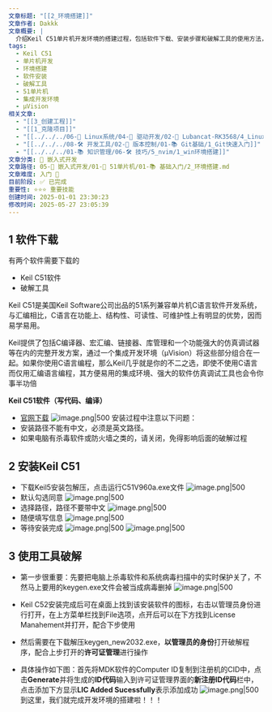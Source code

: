 ```yaml
---
文章标题: "[[2_环境搭建]]"
文章作者: Dakkk
文章概要: |
  介绍Keil C51单片机开发环境的搭建过程，包括软件下载、安装步骤和破解工具的使用方法，强调安装路径不能含中文和关闭杀毒软件的注意事项。
tags:
  - Keil C51
  - 单片机开发
  - 环境搭建
  - 软件安装
  - 破解工具
  - 51单片机
  - 集成开发环境
  - μVision
相关文章:
  - "[[3_创建工程]]"
  - "[[1_克隆项目]]"
  - "[[../../../06-🐧 Linux系统/04-🔌 驱动开发/02-💾 Lubancat-RK3568/4_Linux驱动开发实战/1_Linux驱动基础知识(重点)/1_驱动章节实验环境搭建]]"
  - "[[../../../08-🛠️ 开发工具/02-🔧 版本控制/01-📚 Git基础/1_Git快速入门]]"
  - "[[../../../01-📚 知识管理/06-🛠️ 技巧/5_nvim/1_win环境搭建]]"
文章分类: 🔧 嵌入式开发
文章路径: 05-🔧 嵌入式开发/01-🎯 51单片机/01-📚 基础入门/2_环境搭建.md
文章难度: 入门 🌱
目前阶段: ✅ 已完成
重要性: ⭐⭐⭐ 重要技能
创建时间: 2025-01-01 23:30:23
修改时间: 2025-05-27 23:05:39
---
```


## 1 软件下载

有两个软件需要下载的
- Keil C51软件
- 破解工具

Keil C51是美国Keil Software公司出品的51系列兼容单片机C语言软件开发系统，与汇编相比，C语言在功能上、结构性、可读性、可维护性上有明显的优势，因而易学易用。

Keil提供了包括C编译器、宏汇编、链接器、库管理和一个功能强大的仿真调试器等在内的完整开发方案，通过一个集成开发环境（μVision）将这些部分组合在一起。如果你使用C语言编程，那么Keil几乎就是你的不二之选，即使不使用C语言而仅用汇编语言编程，其方便易用的集成环境、强大的软件仿真调试工具也会令你事半功倍

**Keil C51软件（写代码、编译）** 
- [官网下载](https://www.keil.com/download/product/)
  ![image.png|500](https://my-obsidian-image.oss-cn-guangzhou.aliyuncs.com/2025/01/2a0818e15f1ef6ee1df1bf5a7cd1b1c1.png)
安装过程中注意以下问题：
- 安装路径不能有中文，必须是英文路径。
- 如果电脑有杀毒软件或防火墙之类的，请关闭，免得影响后面的破解过程

## 2 安装Keil C51

- 下载Keil5安装包解压，点击运行C51V960a.exe文件
  ![image.png|500](https://my-obsidian-image.oss-cn-guangzhou.aliyuncs.com/2025/01/23171adcd39ee053a2cc6a683b4140d2.png)
- 默认勾选同意
  ![image.png|500](https://my-obsidian-image.oss-cn-guangzhou.aliyuncs.com/2025/01/8f92eae606c6b92a3d00125d9db01664.png)
- 选择路径，路径不要带中文
  ![image.png|500](https://my-obsidian-image.oss-cn-guangzhou.aliyuncs.com/2025/01/fc14b2fed53de2a91a8856641f8fb81b.png)
- 随便填写信息
  ![image.png|500](https://my-obsidian-image.oss-cn-guangzhou.aliyuncs.com/2025/01/795a85b99d82b378a5a4fc426b180d02.png)
- 等待安装完成
  ![image.png|500](https://my-obsidian-image.oss-cn-guangzhou.aliyuncs.com/2025/01/4713b977737f75dbe19948027d7cdbb5.png)
![image.png|500](https://my-obsidian-image.oss-cn-guangzhou.aliyuncs.com/2025/01/636c2666c434238f7cd718c50eec8b09.png)

## 3 使用工具破解

- 第一步很重要：先要把电脑上杀毒软件和系统病毒扫描中的实时保护关了，不然马上要用的keygen.exe文件会被当成病毒删掉
  ![image.png|500](https://my-obsidian-image.oss-cn-guangzhou.aliyuncs.com/2025/01/b7893e4dd0639c90199dec22b3a8627c.png)
- Keil C52安装完成后可在桌面上找到该安装软件的图标，右击以管理员身份进行打开，在上方菜单栏找到File选项，点开后可以在下方找到License Manahement并打开，配合下步使用
  
- 然后需要在下载解压keygen_new2032.exe，**以管理员的身份**打开破解程序，配合上步打开的**许可证管理**进行操作
- 具体操作如下图：首先将MDK软件的Computer ID复制到注册机的CID中，点击**Generate**并将生成的**ID代码**输入到许可证管理界面的**新注册ID代码**栏中，点击添加下方显示**LIC Added Sucessfully**表示添加成功
  ![image.png|500](https://my-obsidian-image.oss-cn-guangzhou.aliyuncs.com/2025/01/b86df1aa60ebaa8ff9d4dc4d8e6d6ebb.png)
到这里，我们就完成开发环境的搭建啦！！！
